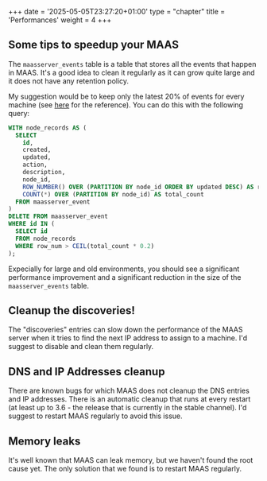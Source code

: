 +++
date = '2025-05-05T23:27:20+01:00'
type = "chapter"
title = 'Performances'
weight = 4
+++

## Some tips to speedup your MAAS

The `maasserver_events` table is a table that stores all the events that happen in MAAS. It's a good idea to clean it regularly as it can grow quite large and it does not have any retention policy. 

My suggestion would be to keep only the latest 20% of events for every machine (see [here](https://bugs.launchpad.net/maas/+bug/2044895/comments/5) for the reference). You can do this with the following query:

```sql
WITH node_records AS (
  SELECT
    id,
    created,
    updated,
    action,
    description,
    node_id,
    ROW_NUMBER() OVER (PARTITION BY node_id ORDER BY updated DESC) AS row_num,
    COUNT(*) OVER (PARTITION BY node_id) AS total_count
  FROM maasserver_event
)
DELETE FROM maasserver_event
WHERE id IN (
  SELECT id
  FROM node_records
  WHERE row_num > CEIL(total_count * 0.2)
);
```

Expecially for large and old environments, you should see a significant performance improvement and a significant reduction in the size of the `maasserver_events` table.

## Cleanup the discoveries!

The "discoveries" entries can slow down the performance of the MAAS server when it tries to find the next IP address to assign to a machine. I'd suggest to disable and clean them regularly.

## DNS and IP Addresses cleanup

There are known bugs for which MAAS does not cleanup the DNS entries and IP addresses. There is an automatic cleanup that runs at every restart (at least up to 3.6 - the release that is currently in the stable channel). I'd suggest to restart MAAS regularly to avoid this issue. 

## Memory leaks

It's well known that MAAS can leak memory, but we haven't found the root cause yet. The only solution that we found is to restart MAAS regularly.